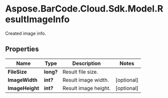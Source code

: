 # Aspose.BarCode.Cloud.Sdk.Model.ResultImageInfo

Created image info.

## Properties

Name | Type | Description | Notes
---- | ---- | ----------- | -----
**FileSize** | **long?** | Result file size. |
**ImageWidth** | **int?** | Result image width. | [optional]
**ImageHeight** | **int?** | Result image height. | [optional]
